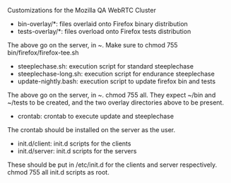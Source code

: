 Customizations for the Mozilla QA WebRTC Cluster

* bin-overlay/*: files overlaid onto Firefox binary distribution
* tests-overlay/*: files overload onto Firefox tests distribution

The above go on the server, in ~. Make sure to chmod 755 bin/firefox/firefox-tee.sh

* steeplechase.sh: execution script for standard steeplechase
* steeplechase-long.sh: execution script for endurance steeplechase
* update-nightly.bash: execution script to update firefox bin and tests

The above go on the server, in ~. chmod 755 all. They expect ~/bin and ~/tests to be created, and the two overlay directories above to be present.

* crontab: crontab to execute update and steeplechase

The crontab should be installed on the server as the user.

* init.d/client: init.d scripts for the clients
* init.d/server: init.d scripts for the servers

These should be put in /etc/init.d for the clients and server respectively. chmod 755 all init.d scripts as root.
